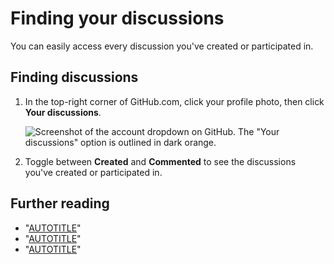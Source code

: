 # Finding your discussions

You can easily access every discussion you've created or participated in.

## Finding discussions

1. In the top-right corner of GitHub.com, click your profile photo, then click **Your discussions**.

   ![Screenshot of the account dropdown on GitHub. The "Your discussions" option is outlined in dark orange.](/assets/images/help/discussions/your-discussions.png)

1. Toggle between **Created** and **Commented** to see the discussions you've created or participated in.

## Further reading

- "[AUTOTITLE](/search-github/searching-on-github/searching-discussions)"
- "[AUTOTITLE](/discussions/collaborating-with-your-community-using-discussions/about-discussions)"
- "[AUTOTITLE](/discussions/managing-discussions-for-your-community)"
